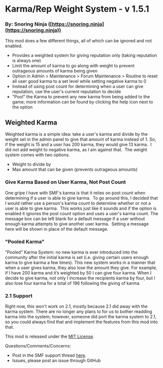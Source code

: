 # Karma/Rep Weight System - v 1.5.1
### By: Snoring Ninja ([https://snoring.ninja](https://snoring.ninja))

This mod does a few different things, all of which can be ignored and not enabled.
* Provides a weighted system for giving reputation only (taking reputation is always one)
* Limit the amount of karma to go along with weight to prevent outrageous amounts of karma being given
* Option in Admin > Maintenance > Forum Maintenance > Routine to reset all user good karma to a set level while setting 
negative karma to 0
* Instead of using post count for determining when a user can give reputation, use the user's current reputation to 
decide
* "Pool" the Karma to prevent any new karma from being added to the game; more information can be found by clicking the 
help icon next to the option


## Weighted Karma
Weighted karma is a simple idea: take a user's karma and divide by the weight set in the admin panel to give that amount 
of karma instead of 1. So, if the weight is 15 and a user has 200 karma, they would give 13 karma.  I did not add 
weight to negative karma, as I am against that.  The weight system comes with two options.
 
* Weight to divide by
* Max amount that can be given (prevents outrageous amounts)

### Give Karma Based on User Karma, Not Post Count
One gripe I have with SMF's karma is that it relies on post count when determining if a user is able to give karma. 
To go around this, I decided that I would rather use a person's karma count to determine whether or not a user is able 
to give karma.  This works just like it sounds and if the option is enabled it ignores the post count option and uses a 
user's karma count. The message box can be left blank for a default message if a user without enough karma attempts to 
give another user karma.  Setting a message here will be shown in place of the default message.

### "Pooled Karma"
“Pooled” Karma System: no new karma is ever introduced into the community after the initial karma is set 
(i.e. giving certain users enough karma to give karma a few times). This new system works in a manner that when a 
user gives karma, they also lose the amount they give. For example, if I have 200 karma and it’s weighted by 50 I can 
give four karma. When I decide to give karma, not only I increase the recipients karma by four, but I also lose four 
karma for a total of 196 following the giving of karma.

### 2.1 Support
Right now, this won't work on 2.1, mostly because 2.1 did away with the karma system. There are no longer any plans to 
for us to bother readding karma into the system; however, someone did port the karma system to 2.1, so you could always 
find that and implement the features from this mod into that.

This mod is released under the [MIT License](https://opensource.org/licenses/MIT).

Questions/Comments/Concerns:

* Post in the SMF support thread [here](https://www.simplemachines.org/community/index.php?topic=527025.0).
* Issues, please post an issue through GitHub
